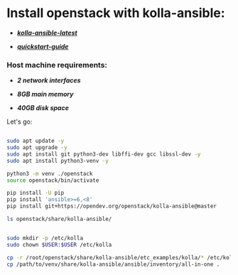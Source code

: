 # Install openstack with kolla-ansible:

- ***[kolla-ansible-latest](https://docs.openstack.org/kolla-ansible/latest/)***

- ***[quickstart-guide](https://docs.openstack.org/kolla-ansible/latest/user/quickstart.html)***


### Host machine requirements:

- ***2 network interfaces***

- ***8GB main memory***

- ***40GB disk space***


Let's go:

```bash

sudo apt update -y
sudo apt upgrade -y
sudo apt install git python3-dev libffi-dev gcc libssl-dev -y
sudo apt install python3-venv -y

python3 -m venv ./openstack
source openstack/bin/activate

pip install -U pip
pip install 'ansible>=6,<8'
pip install git+https://opendev.org/openstack/kolla-ansible@master

ls openstack/share/kolla-ansible/


sudo mkdir -p /etc/kolla
sudo chown $USER:$USER /etc/kolla

cp -r /root/openstack/share/kolla-ansible/etc_examples/kolla/* /etc/kolla
cp /path/to/venv/share/kolla-ansible/ansible/inventory/all-in-one .



```
